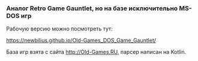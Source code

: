 ### Аналог Retro Game Gauntlet, но на базе исключительно MS-DOS игр

Рабочую версию можно посмотреть тут:

https://newbilius.github.io/Old-Games_DOS_Game_Gauntlet/

База игр взята с сайта http://Old-Games.RU, парсер написан на Kotlin.
